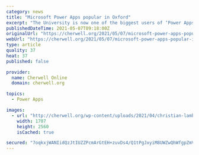 ```yaml
---
category: news
title: "Microsoft Power Apps popular in Oxford"
excerpt: "The University is now one of the biggest users of ‘Power Apps’ in the UK. The apps, designed by Microsoft, can be crafted into a vast array of different functions. The University has been using them in various tasks across the institution."
publishedDateTime: 2021-05-07T09:18:00Z
originalUrl: "https://cherwell.org/2021/05/07/microsoft-power-apps-popular-in-oxford/"
webUrl: "https://cherwell.org/2021/05/07/microsoft-power-apps-popular-in-oxford/"
type: article
quality: 37
heat: 37
published: false

provider:
  name: Cherwell Online
  domain: cherwell.org

topics:
  - Power Apps

images:
  - url: "http://cherwell.org/wp-content/uploads/2021/04/christian-lambert-jaPc2TJ9U6Y-unsplash-1-scaled.jpg"
    width: 1707
    height: 2560
    isCached: true

secured: "7oqkxjWANIidQzJtIUZZPcmArGtEH+zuvDs4/Q1tPgJxyiM8UWZwQhWfgpZmV5tf8p5z/OBlA6iTPtIcKYPMpU5ZoqzH28U7+WxtNNqywVwgYoDti9ExM1NtTnpfIguy3yfJgG3SKx1tfpcvj7ID8DfZFTTxQXT2teRafSJrNQ56PPAREDdlxYcG9Zq40vYbcCxrj8UCKP0a/lQ7utDiT4Fds6ZS8ugWfssL0YNybNtacx6qKytJA6HIKUvkY18dw5vNc6qN/OF11RVbdNy3WFFOcMGCXL0kRzfiAU26b8FtJp+fgpvW72st5wFz/Ixpj1Rgvv9mBKupcGpkl4eEj6CXP/V2CJE/2By14g+igoo=;k7wbNM3Jp8EHa7zRjFrG/w=="
---
```


